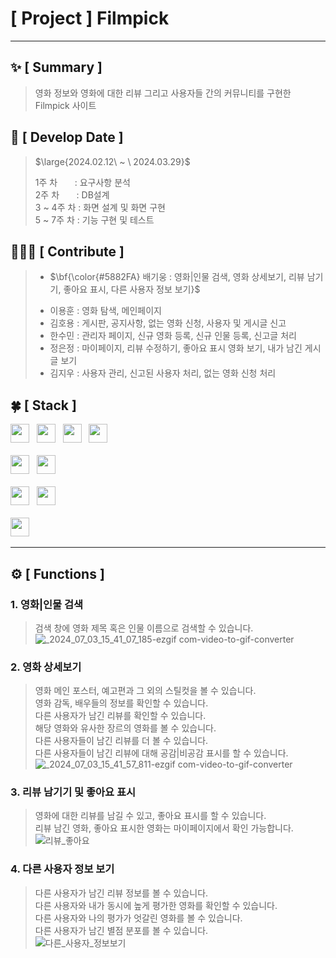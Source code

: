 #  [ Project ] Filmpick
***

## :sparkles: [ Summary ]
> 영화 정보와 영화에 대한 리뷰 그리고 사용자들 간의 커뮤니티를 구현한 Filmpick 사이트

## :date: [ Develop Date ]
> <p>$\large{2024.02.12\ ~ \ 2024.03.29}$</p>
> 1주 차 &nbsp;&nbsp;&nbsp;&nbsp;&nbsp;&nbsp;: 요구사항 분석 <br>
> 2주 차 &nbsp;&nbsp;&nbsp;&nbsp;&nbsp;&nbsp;: DB설계       <br>
> 3 ~ 4주 차 : 화면 설계 및 화면 구현        <br>
> 5 ~ 7주 차 : 기능 구현 및 테스트            <br>

## 🧑🏻‍💻 [ Contribute ]
> - <p>$\bf{\color{#5882FA} 배기웅 : 영화|인물 검색, 영화 상세보기, 리뷰 남기기, 좋아요 표시, 다른 사용자 정보 보기}$</p>
> - 이용훈 : 영화 탐색, 메인페이지
> - 김호용 : 게시판, 공지사항, 없는 영화 신청, 사용자 및 게시글 신고
> - 한수민 : 관리자 페이지, 신규 영화 등록, 신규 인물 등록, 신고글 처리
> - 정은정 : 마이페이지, 리뷰 수정하기, 좋아요 표시 영화 보기, 내가 남긴 게시글 보기
> - 김지우 : 사용자 관리, 신고된 사용자 처리, 없는 영화 신청 처리  


## :four_leaf_clover: [ Stack ]
<div>
  <img src="https://img.shields.io/badge/HTML5-E34F26?logo=html5&logoColor=white" height="30px"> 			&nbsp;
  <img src="https://img.shields.io/badge/CSS3-1572B6?logo=css3&logoColor=white" height="30px"> 				&nbsp;
  <img src="https://img.shields.io/badge/JavaScript-F7DF1E?logo=javascript&logoColor=black" height="30px"> 		&nbsp;
  <img src="https://img.shields.io/badge/jQuery-0769AD?logo=jquery&logoColor=white" height="30px"> 			<br><br>
  <img src="https://img.shields.io/badge/Java11-007396?logo=OpenJDK&logoColor=white" height="30px"> 			&nbsp;
  <img src="https://img.shields.io/badge/Oracle-F80000?logo=oracle&logoColor=white" height="30px"> 			<br><br> 
  <img src="https://img.shields.io/badge/VScode-007ACC?logo=visualstudiocode&logoColor=white" height="30px">  &nbsp;
  <img src="https://img.shields.io/badge/github-181717?logo=github&logoColor=white" height="30px"> 			&nbsp;	<br><br> 
  <img src="https://img.shields.io/badge/bootstrap5-7952B3?logo=bootstrap&logoColor=black" height="30px"> 		&nbsp;
</div>

***


## ⚙️ [ Functions ]

### 1. 영화|인물 검색
> 검색 창에 영화 제목 혹은 인물 이름으로 검색할 수 있습니다. <br>
> ![_2024_07_03_15_41_07_185-ezgif com-video-to-gif-converter](https://github.com/12171790/FilmPickProject/assets/112368201/c9724195-ed75-497e-9610-580d631a2e65)
### 2. 영화 상세보기
> 영화 메인 포스터, 예고편과 그 외의 스틸컷을 볼 수 있습니다. <br>
> 영화 감독, 배우들의 정보를 확인할 수 있습니다. <br>
> 다른 사용자가 남긴 리뷰를 확인할 수 있습니다. <br>
> 해당 영화와 유사한 장르의 영화를 볼 수 있습니다. <br>
> 다른 사용자들이 남긴 리뷰를 더 볼 수 있습니다. <br>
> 다른 사용자들이 남긴 리뷰에 대해 공감|비공감 표시를 할 수 있습니다. <br>
> ![_2024_07_03_15_41_57_811-ezgif com-video-to-gif-converter](https://github.com/12171790/FilmPickProject/assets/112368201/99a5fd7b-7635-4725-a8bb-3bb675f4d9ca)


### 3. 리뷰 남기기 및 좋아요 표시
> 영화에 대한 리뷰를 남길 수 있고, 좋아요 표시를 할 수 있습니다. <br>
> 리뷰 남긴 영화, 좋아요 표시한 영화는 마이페이지에서 확인 가능합니다. <br>
> ![리뷰_좋아요](https://github.com/12171790/FilmPickProject/assets/112368201/15a67ee7-2c8e-41e1-8e2a-447fb4f67487)

### 4. 다른 사용자 정보 보기
> 다른 사용자가 남긴 리뷰 정보를 볼 수 있습니다. <br>
> 다른 사용자와 내가 동시에 높게 평가한 영화를 확인할 수 있습니다. <br>
> 다른 사용자와 나의 평가가 엇갈린 영화를 볼 수 있습니다. <br>
> 다른 사용자가 남긴 별점 분포를 볼 수 있습니다. <br>
> ![다른_사용자_정보보기](https://github.com/12171790/FilmPickProject/assets/112368201/c07220e1-f7a5-4423-beef-b197c3486846)
